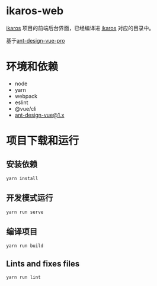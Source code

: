 # ikaros-web
[ikaros](https://github.com/li-guohao/ikaros) 项目的前端后台界面，已经编译进 [ikaros](https://github.com/li-guohao/ikaros) 对应的目录中。

基于[ant-design-vue-pro](https://github.com/vueComponent/ant-design-vue-pro)


# 环境和依赖
- node
- yarn
- webpack
- eslint
- @vue/cli
- ant-design-vue@1.x

# 项目下载和运行

## 安装依赖
``` shell
yarn install
```

## 开发模式运行

``` shell
yarn run serve
```

## 编译项目
``` shell
yarn run build
```


## Lints and fixes files
``` shell
yarn run lint
```

